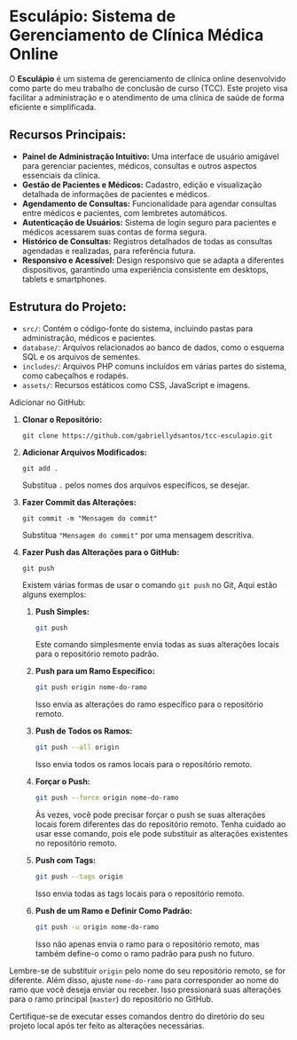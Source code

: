 

# Esculápio: Sistema de Gerenciamento de Clínica Médica Online

O **Esculápio** é um sistema de gerenciamento de clínica online desenvolvido como parte do meu trabalho de conclusão de curso (TCC). Este projeto visa facilitar a administração e o atendimento de uma clínica de saúde de forma eficiente e simplificada.

## Recursos Principais:
- **Painel de Administração Intuitivo:** Uma interface de usuário amigável para gerenciar pacientes, médicos, consultas e outros aspectos essenciais da clínica.
- **Gestão de Pacientes e Médicos:** Cadastro, edição e visualização detalhada de informações de pacientes e médicos.
- **Agendamento de Consultas:** Funcionalidade para agendar consultas entre médicos e pacientes, com lembretes automáticos.
- **Autenticação de Usuários:** Sistema de login seguro para pacientes e médicos acessarem suas contas de forma segura.
- **Histórico de Consultas:** Registros detalhados de todas as consultas agendadas e realizadas, para referência futura.
- **Responsivo e Acessível:** Design responsivo que se adapta a diferentes dispositivos, garantindo uma experiência consistente em desktops, tablets e smartphones.

## Estrutura do Projeto:
- `src/`: Contém o código-fonte do sistema, incluindo pastas para administração, médicos e pacientes.
- `database/`: Arquivos relacionados ao banco de dados, como o esquema SQL e os arquivos de sementes.
- `includes/`: Arquivos PHP comuns incluídos em várias partes do sistema, como cabeçalhos e rodapés.
- `assets/`: Recursos estáticos como CSS, JavaScript e imagens.

Adicionar no GitHub:

1. **Clonar o Repositório:**
   ```
   git clone https://github.com/gabriellydsantos/tcc-esculapio.git
   ```

2. **Adicionar Arquivos Modificados:**
   ```
   git add .
   ```

   Substitua `.` pelos nomes dos arquivos específicos, se desejar.

3. **Fazer Commit das Alterações:**
   ```
   git commit -m "Mensagem do commit"
   ```

   Substitua `"Mensagem do commit"` por uma mensagem descritiva.

4. **Fazer Push das Alterações para o GitHub:**
   ```
   git push
   ```
      Existem várias formas de usar o comando `git push` no Git, Aqui estão alguns exemplos:
      
      1. **Push Simples:**
         ```bash
         git push
         ```
         Este comando simplesmente envia todas as suas alterações locais para o repositório remoto padrão.
      
      2. **Push para um Ramo Específico:**
         ```bash
         git push origin nome-do-ramo
         ```
         Isso envia as alterações do ramo específico para o repositório remoto.
      
      3. **Push de Todos os Ramos:**
         ```bash
         git push --all origin
         ```
         Isso envia todos os ramos locais para o repositório remoto.
      
      4. **Forçar o Push:**
         ```bash
         git push --force origin nome-do-ramo
         ```
         Às vezes, você pode precisar forçar o push se suas alterações locais forem diferentes das do repositório remoto. Tenha cuidado ao usar esse comando, pois ele pode substituir as alterações existentes no            repositório remoto.
      
      5. **Push com Tags:**
         ```bash
         git push --tags origin
         ```
         Isso envia todas as tags locais para o repositório remoto.
      
      6. **Push de um Ramo e Definir Como Padrão:**
         ```bash
         git push -u origin nome-do-ramo
         ```
         Isso não apenas envia o ramo para o repositório remoto, mas também define-o como o ramo padrão para push no futuro.

Lembre-se de substituir `origin` pelo nome do seu repositório remoto, se for diferente. Além disso, ajuste `nome-do-ramo` para corresponder ao nome do ramo que você deseja enviar ou receber.
Isso pressionará suas alterações para o ramo principal (`master`) do repositório no GitHub.

Certifique-se de executar esses comandos dentro do diretório do seu projeto local após ter feito as alterações necessárias.
